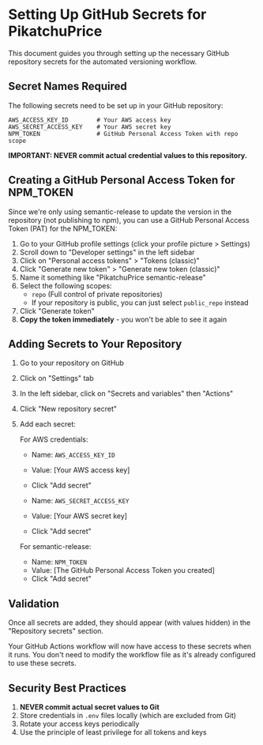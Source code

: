 # Setting Up GitHub Secrets for PikatchuPrice

This document guides you through setting up the necessary GitHub repository secrets for the automated versioning workflow.

## Secret Names Required

The following secrets need to be set up in your GitHub repository:

```
AWS_ACCESS_KEY_ID        # Your AWS access key
AWS_SECRET_ACCESS_KEY    # Your AWS secret key
NPM_TOKEN                # GitHub Personal Access Token with repo scope
```

**IMPORTANT: NEVER commit actual credential values to this repository.**

## Creating a GitHub Personal Access Token for NPM_TOKEN

Since we're only using semantic-release to update the version in the repository (not publishing to npm), you can use a GitHub Personal Access Token (PAT) for the NPM_TOKEN:

1. Go to your GitHub profile settings (click your profile picture > Settings)
2. Scroll down to "Developer settings" in the left sidebar
3. Click on "Personal access tokens" > "Tokens (classic)"
4. Click "Generate new token" > "Generate new token (classic)"
5. Name it something like "PikatchuPrice semantic-release"
6. Select the following scopes:
   - `repo` (Full control of private repositories)
   - If your repository is public, you can just select `public_repo` instead
7. Click "Generate token"
8. **Copy the token immediately** - you won't be able to see it again

## Adding Secrets to Your Repository

1. Go to your repository on GitHub
2. Click on "Settings" tab
3. In the left sidebar, click on "Secrets and variables" then "Actions"
4. Click "New repository secret"
5. Add each secret:

   For AWS credentials:
   - Name: `AWS_ACCESS_KEY_ID`
   - Value: [Your AWS access key]
   - Click "Add secret"

   - Name: `AWS_SECRET_ACCESS_KEY`
   - Value: [Your AWS secret key]
   - Click "Add secret"

   For semantic-release:
   - Name: `NPM_TOKEN`
   - Value: [The GitHub Personal Access Token you created]
   - Click "Add secret"

## Validation

Once all secrets are added, they should appear (with values hidden) in the "Repository secrets" section. 

Your GitHub Actions workflow will now have access to these secrets when it runs. You don't need to modify the workflow file as it's already configured to use these secrets.

## Security Best Practices

1. **NEVER commit actual secret values to Git**
2. Store credentials in `.env` files locally (which are excluded from Git)
3. Rotate your access keys periodically
4. Use the principle of least privilege for all tokens and keys 
